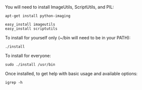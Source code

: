 You will need to install ImageUtils, ScriptUtils, and PIL:

    apt-get install python-imaging

    easy_install imageutils
    easy_install scriptutils

To install for yourself only (~/bin will need to be in your PATH):

    ./install

To install for everyone:

    sudo ./install /usr/bin

Once installed, to get help with basic usage and available options:

    igrep -h
